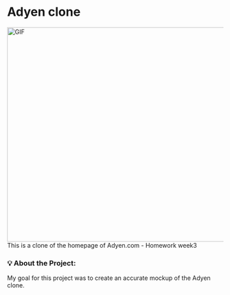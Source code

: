 # Adyen clone

 <img alt="GIF" src="https://github.com/amagsid/Adyen.com-clone/blob/master/readme-assets/Tour.gif" width="950" height="500" />
This is a clone of the homepage of Adyen.com - Homework week3

 ### 💡 About the Project:
 My goal for this project was to create an accurate mockup of the Adyen clone.
 
